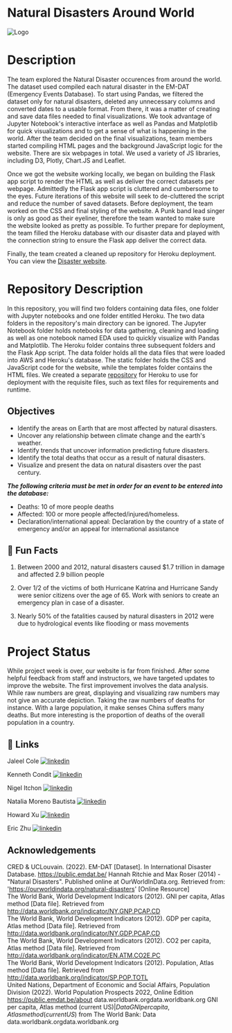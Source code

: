 # Natural Disasters Around World


![Logo](https://encrypted-tbn0.gstatic.com/images?q=tbn:ANd9GcRGoJJBsuXLDEAUAk7qqQg-URz8Odn4BADnIA&usqp=CAU) 
# Description
The team explored the Natural Disaster occurences from around the world. The dataset used compiled each natural disaster in the EM-DAT (Emergency Events Database). To start using Pandas, we filtered the dataset only for natural disasters, deleted any unnecessary columns and converted dates to a usable format. From there, it was a matter of creating and save data files needed to final visualizations. We took advantage of Jupyter Notebook's interactive interface as well as Pandas and Matplotlib for quick visualizations and to get a sense of what is happening in the world. After the team decided on the final visualizations, team members started compiling HTML pages and the background JavaScript logic for the website. There are six webpages in total. We used a variety of JS libraries, including D3, Plotly, Chart.JS and Leaflet.

Once we got the website working locally, we began on building the Flask app script to render the HTML as well as deliver the correct datasets per webpage. Admittedly the Flask app script is cluttered and cumbersome to the eyes. Future iterations of this website will seek to de-cluttered the script and reduce the number of saved datasets. Before deployment, the team worked on the CSS and final styling of the website. A Punk band lead singer is only as good as their eyeliner, therefore the team wanted to make sure the website looked as pretty as possible. To further prepare for deployment, the team filled the Heroku database with our disaster data and played with the connection string to ensure the Flask app deliver the correct data.

Finally, the team created a cleaned up repository for Heroku deployment. You can view the [Disaster website](https://n-disaster.herokuapp.com/).

# Repository Description
In this repository, you will find two folders containing data files, one folder with Jupyter notebooks and one folder entitled Heroku. The two data folders in the repository's main directory can be ignored. The Jupyter Notebook folder holds notebooks for data gathering, cleaning and loading as well as one notebook named EDA used to quickly visualize with Pandas and Matplotlib. The Heroku folder contains three subsequent folders and the Flask App script. The data folder holds all the data files that were loaded into AWS and Heroku's database. The static folder holds the CSS and JavaScript code for the website, while the templates folder contains the HTML files. We created a separate [repository](https://github.com/nitchon/disasters) for Heroku to use for deployment with the requisite files, such as text files for requirements and runtime.


## Objectives
- Identify the areas on Earth that are most affected by natural disasters.
- Uncover any relationship between climate change and the earth's weather.
- Identify trends that uncover information predicting future disasters.
- Identify the total deaths that occur as a result of natural disasters.
- Visualize and present the data on natural disasters over the past century. 


**_The following criteria must be met in order for an event to be entered into the database:_**
  -    Deaths: 10 of more people deaths
  -    Affected: 100 or more people affected/injured/homeless.
  -    Declaration/international appeal: Declaration by the country of a state of emergency and/or an appeal for international assistance



## 🚀 Fun Facts

1) 	Between 2000 and 2012, natural disasters caused $1.7 trillion in damage and affected 2.9 billion people  

2)  Over 1/2 of the victims of both Hurricane Katrina and Hurricane Sandy were senior citizens over the age of 65. Work with seniors to create an emergency plan in case of a disaster.  

3)  Nearly 50% of the fatalities caused by natural disasters in 2012 were due to hydrological events like flooding or mass movements


# Project Status
While project week is over, our website is far from finished. After some helpful feedback from staff and instructors, we have targeted updates to improve the website. The first improvement involves the data analysis. While raw numbers are great, displaying and visualizing raw numbers may not give an accurate depiction. Taking the raw numbers of deaths for instance. With a large population, it make senses China suffers many deaths. But more interesting is the proportion of deaths of the overall population in a country.





## 🔗 Links

Jaleel Cole
[![linkedin](https://img.shields.io/badge/linkedin-0A66C2?style=for-the-badge&logo=linkedin&logoColor=white)](https://www.linkedin.com/in/jaleel-cole215/)

Kenneth Condit
[![linkedin](https://img.shields.io/badge/linkedin-0A66C2?style=for-the-badge&logo=linkedin&logoColor=white)](https://www.linkedin.com/in/ken-condit-402a6b203/)

Nigel Itchon
[![linkedin](https://img.shields.io/badge/linkedin-0A66C2?style=for-the-badge&logo=linkedin&logoColor=white)](https://www.linkedin.com/in/nitchon/)

Natalia Moreno Bautista
[![linkedin](https://img.shields.io/badge/linkedin-0A66C2?style=for-the-badge&logo=linkedin&logoColor=white)](https://www.linkedin.com/)

Howard Xu
[![linkedin](https://img.shields.io/badge/linkedin-0A66C2?style=for-the-badge&logo=linkedin&logoColor=white)](https://www.linkedin.com/)

Eric Zhu
[![linkedin](https://img.shields.io/badge/linkedin-0A66C2?style=for-the-badge&logo=linkedin&logoColor=white)](https://www.linkedin.com/)

## Acknowledgements

CRED & UCLouvain. (2022). EM-DAT [Dataset]. In International Disaster Database. https://public.emdat.be/
Hannah Ritchie and Max Roser (2014) - "Natural Disasters". Published online at OurWorldInData.org. Retrieved from: 'https://ourworldindata.org/natural-disasters' [Online Resource]  
The World Bank, World Development Indicators (2012). GNI per capita, Atlas method [Data file]. Retrieved from http://data.worldbank.org/indicator/NY.GNP.PCAP.CD  
The World Bank, World Development Indicators (2012). GDP per capita, Atlas method [Data file]. Retrieved from http://data.worldbank.org/indicator/NY.GDP.PCAP.CD  
The World Bank, World Development Indicators (2012). CO2 per capita, Atlas method [Data file]. Retrieved from http://data.worldbank.org/indicator/EN.ATM.CO2E.PC  
The World Bank, World Development Indicators (2012). Population, Atlas method [Data file]. Retrieved from http://data.worldbank.org/indicator/SP.POP.TOTL  
United Nations, Department of Economic and Social Affairs, Population Division (2022). World Population Prospects 2022, Online Edition
https://public.emdat.be/about
data.worldbank.orgdata.worldbank.org
GNI per capita, Atlas method (current US$) | Data  
GNI per capita, Atlas method (current US$) from The World Bank: Data  
data.worldbank.orgdata.worldbank.org  


